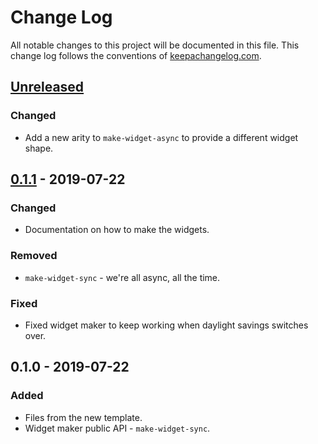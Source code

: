 # Change Log
All notable changes to this project will be documented in this file. This change log follows the conventions of [keepachangelog.com](http://keepachangelog.com/).

## [Unreleased]
### Changed
- Add a new arity to `make-widget-async` to provide a different widget shape.

## [0.1.1] - 2019-07-22
### Changed
- Documentation on how to make the widgets.

### Removed
- `make-widget-sync` - we're all async, all the time.

### Fixed
- Fixed widget maker to keep working when daylight savings switches over.

## 0.1.0 - 2019-07-22
### Added
- Files from the new template.
- Widget maker public API - `make-widget-sync`.

[Unreleased]: https://github.com/your-name/jepsen.elastos-cli/compare/0.1.1...HEAD
[0.1.1]: https://github.com/your-name/jepsen.elastos-cli/compare/0.1.0...0.1.1
